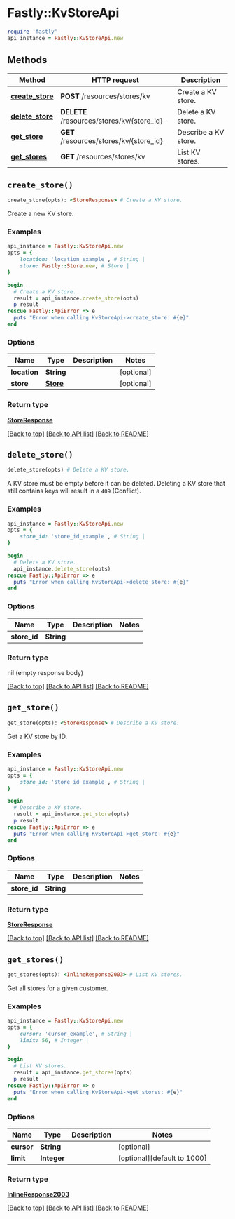 # Fastly::KvStoreApi


```ruby
require 'fastly'
api_instance = Fastly::KvStoreApi.new
```

## Methods

| Method | HTTP request | Description |
| ------ | ------------ | ----------- |
| [**create_store**](KvStoreApi.md#create_store) | **POST** /resources/stores/kv | Create a KV store. |
| [**delete_store**](KvStoreApi.md#delete_store) | **DELETE** /resources/stores/kv/{store_id} | Delete a KV store. |
| [**get_store**](KvStoreApi.md#get_store) | **GET** /resources/stores/kv/{store_id} | Describe a KV store. |
| [**get_stores**](KvStoreApi.md#get_stores) | **GET** /resources/stores/kv | List KV stores. |


## `create_store()`

```ruby
create_store(opts): <StoreResponse> # Create a KV store.
```

Create a new KV store.

### Examples

```ruby
api_instance = Fastly::KvStoreApi.new
opts = {
    location: 'location_example', # String | 
    store: Fastly::Store.new, # Store | 
}

begin
  # Create a KV store.
  result = api_instance.create_store(opts)
  p result
rescue Fastly::ApiError => e
  puts "Error when calling KvStoreApi->create_store: #{e}"
end
```

### Options

| Name | Type | Description | Notes |
| ---- | ---- | ----------- | ----- |
| **location** | **String** |  | [optional] |
| **store** | [**Store**](Store.md) |  | [optional] |

### Return type

[**StoreResponse**](StoreResponse.md)

[[Back to top]](#) [[Back to API list]](../../README.md#endpoints)
[[Back to README]](../../README.md)
## `delete_store()`

```ruby
delete_store(opts) # Delete a KV store.
```

A KV store must be empty before it can be deleted.  Deleting a KV store that still contains keys will result in a `409` (Conflict).

### Examples

```ruby
api_instance = Fastly::KvStoreApi.new
opts = {
    store_id: 'store_id_example', # String | 
}

begin
  # Delete a KV store.
  api_instance.delete_store(opts)
rescue Fastly::ApiError => e
  puts "Error when calling KvStoreApi->delete_store: #{e}"
end
```

### Options

| Name | Type | Description | Notes |
| ---- | ---- | ----------- | ----- |
| **store_id** | **String** |  |  |

### Return type

nil (empty response body)

[[Back to top]](#) [[Back to API list]](../../README.md#endpoints)
[[Back to README]](../../README.md)
## `get_store()`

```ruby
get_store(opts): <StoreResponse> # Describe a KV store.
```

Get a KV store by ID.

### Examples

```ruby
api_instance = Fastly::KvStoreApi.new
opts = {
    store_id: 'store_id_example', # String | 
}

begin
  # Describe a KV store.
  result = api_instance.get_store(opts)
  p result
rescue Fastly::ApiError => e
  puts "Error when calling KvStoreApi->get_store: #{e}"
end
```

### Options

| Name | Type | Description | Notes |
| ---- | ---- | ----------- | ----- |
| **store_id** | **String** |  |  |

### Return type

[**StoreResponse**](StoreResponse.md)

[[Back to top]](#) [[Back to API list]](../../README.md#endpoints)
[[Back to README]](../../README.md)
## `get_stores()`

```ruby
get_stores(opts): <InlineResponse2003> # List KV stores.
```

Get all stores for a given customer.

### Examples

```ruby
api_instance = Fastly::KvStoreApi.new
opts = {
    cursor: 'cursor_example', # String | 
    limit: 56, # Integer | 
}

begin
  # List KV stores.
  result = api_instance.get_stores(opts)
  p result
rescue Fastly::ApiError => e
  puts "Error when calling KvStoreApi->get_stores: #{e}"
end
```

### Options

| Name | Type | Description | Notes |
| ---- | ---- | ----------- | ----- |
| **cursor** | **String** |  | [optional] |
| **limit** | **Integer** |  | [optional][default to 1000] |

### Return type

[**InlineResponse2003**](InlineResponse2003.md)

[[Back to top]](#) [[Back to API list]](../../README.md#endpoints)
[[Back to README]](../../README.md)
